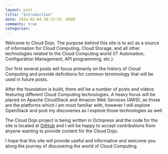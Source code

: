 ```yaml
---
layout: post
title: "Introduction"
date: 2014-02-04 10:33:52 -0500
comments: true
categories: 
---
```

Welcome to Cloud Dojo. The purpose behind this site is to act as a source of information for Cloud Computing, Cloud Storage, and all other technologies related to the Cloud Computing world (IT Automation, Configuration Management, API programming, etc.).

Our first several posts will focus primarily on the history of Cloud Computing and provide definitions for common terminology that will be used in future posts.

After the foundation is build, there will be a number of posts and videos featuring different Cloud Computing technologies. A heavy focus will be placed on Apache CloudStack and Amazon Web Services (AWS), as those are the platforms which I am most familiar with, however I will explore OpenStack and post my discoveries as I explore those technologies as well.

The Cloud Dojo project is being written in Octopress and the code for the site is located at [GitHub](https://github.com/fifthecho/cloud-dojo) and I will be happy to accept contributions from anyone wanting to provide content for the Cloud Dojo.

I hope that this site will provide useful and informative and welcome you along the journey of discovering the world of Cloud Computing.